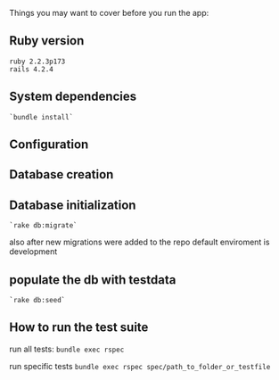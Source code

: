 
Things you may want to cover before you run the app:

## Ruby version

	ruby 2.2.3p173
	rails 4.2.4

## System dependencies

	`bundle install`

## Configuration

## Database creation

## Database initialization

	`rake db:migrate`

also after new migrations were added to the repo
default enviroment is development

## populate the db with testdata

	`rake db:seed`

## How to run the test suite
run all tests:
    `bundle exec rspec`

run specific tests
	`bundle exec rspec spec/path_to_folder_or_testfile`

